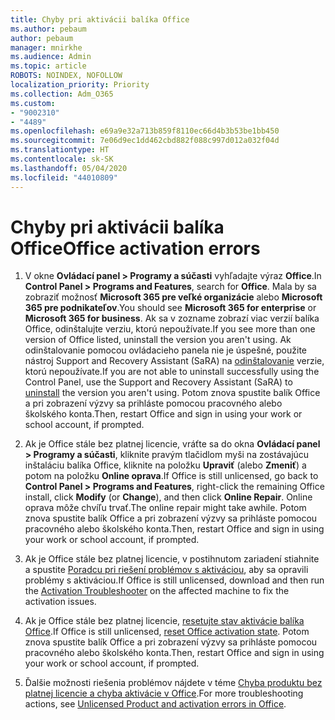 ```yaml
---
title: Chyby pri aktivácii balíka Office
ms.author: pebaum
author: pebaum
manager: mnirkhe
ms.audience: Admin
ms.topic: article
ROBOTS: NOINDEX, NOFOLLOW
localization_priority: Priority
ms.collection: Adm_O365
ms.custom:
- "9002310"
- "4489"
ms.openlocfilehash: e69a9e32a713b859f8110ec66d4b3b53be1bb450
ms.sourcegitcommit: 7e06d9ec1dd462cbd882f088c997d012a032f04d
ms.translationtype: HT
ms.contentlocale: sk-SK
ms.lasthandoff: 05/04/2020
ms.locfileid: "44010809"
---
```

# <a name="office-activation-errors"></a><span data-ttu-id="d2a93-102">Chyby pri aktivácii balíka Office</span><span class="sxs-lookup"><span data-stu-id="d2a93-102">Office activation errors</span></span>

1. <span data-ttu-id="d2a93-103">V okne **Ovládací panel > Programy a súčasti** vyhľadajte výraz **Office**.</span><span class="sxs-lookup"><span data-stu-id="d2a93-103">In **Control Panel > Programs and Features**, search for **Office**.</span></span> <span data-ttu-id="d2a93-104">Mala by sa zobraziť možnosť **Microsoft 365 pre veľké organizácie** alebo **Microsoft 365 pre podnikateľov**.</span><span class="sxs-lookup"><span data-stu-id="d2a93-104">You should see **Microsoft 365 for enterprise** or **Microsoft 365 for business**.</span></span> <span data-ttu-id="d2a93-105">Ak sa v zozname zobrazí viac verzií balíka Office, odinštalujte verziu, ktorú nepoužívate.</span><span class="sxs-lookup"><span data-stu-id="d2a93-105">If you see more than one version of Office listed, uninstall the version you aren't using.</span></span> <span data-ttu-id="d2a93-106">Ak odinštalovanie pomocou ovládacieho panela nie je úspešné, použite nástroj Support and Recovery Assistant (SaRA) na [odinštalovanie](https://aka.ms/SARA-OfficeUninstall-Alchemy) verzie, ktorú nepoužívate.</span><span class="sxs-lookup"><span data-stu-id="d2a93-106">If you are not able to uninstall successfully using the Control Panel, use the Support and Recovery Assistant (SaRA) to [uninstall](https://aka.ms/SARA-OfficeUninstall-Alchemy) the version you aren't using.</span></span> <span data-ttu-id="d2a93-107">Potom znova spustite balík Office a pri zobrazení výzvy sa prihláste pomocou pracovného alebo školského konta.</span><span class="sxs-lookup"><span data-stu-id="d2a93-107">Then, restart Office and sign in using your work or school account, if prompted.</span></span> 

2. <span data-ttu-id="d2a93-108">Ak je Office stále bez platnej licencie, vráťte sa do okna **Ovládací panel > Programy a súčasti**, kliknite pravým tlačidlom myši na zostávajúcu inštaláciu balíka Office, kliknite na položku **Upraviť** (alebo **Zmeniť**) a potom na položku **Online oprava**.</span><span class="sxs-lookup"><span data-stu-id="d2a93-108">If Office is still unlicensed, go back to **Control Panel > Programs and Features**, right-click the remaining Office install, click **Modify** (or **Change**), and then click **Online Repair**.</span></span> <span data-ttu-id="d2a93-109">Online oprava môže chvíľu trvať.</span><span class="sxs-lookup"><span data-stu-id="d2a93-109">The online repair might take awhile.</span></span> <span data-ttu-id="d2a93-110">Potom znova spustite balík Office a pri zobrazení výzvy sa prihláste pomocou pracovného alebo školského konta.</span><span class="sxs-lookup"><span data-stu-id="d2a93-110">Then, restart Office and sign in using your work or school account, if prompted.</span></span> 

3. <span data-ttu-id="d2a93-111">Ak je Office stále bez platnej licencie, v postihnutom zariadení stiahnite a spustite [Poradcu pri riešení problémov s aktiváciou](https://aka.ms/SARA-OfficeActivation-Alchemy), aby sa opravili problémy s aktiváciou.</span><span class="sxs-lookup"><span data-stu-id="d2a93-111">If Office is still unlicensed, download and then run the [Activation Troubleshooter](https://aka.ms/SARA-OfficeActivation-Alchemy) on the affected machine to fix the activation issues.</span></span> 

4. <span data-ttu-id="d2a93-112">Ak je Office stále bez platnej licencie, [resetujte stav aktivácie balíka Office](https://docs.microsoft.com/office365/troubleshoot/activation/reset-office-365-proplus-activation-state).</span><span class="sxs-lookup"><span data-stu-id="d2a93-112">If Office is still unlicensed, [reset Office activation state](https://docs.microsoft.com/office365/troubleshoot/activation/reset-office-365-proplus-activation-state).</span></span> <span data-ttu-id="d2a93-113">Potom znova spustite balík Office a pri zobrazení výzvy sa prihláste pomocou pracovného alebo školského konta.</span><span class="sxs-lookup"><span data-stu-id="d2a93-113">Then, restart Office and sign in using your work or school account, if prompted.</span></span>  

5. <span data-ttu-id="d2a93-114">Ďalšie možnosti riešenia problémov nájdete v téme [Chyba produktu bez platnej licencie a chyba aktivácie v Office](https://support.office.com/article/unlicensed-product-and-activation-errors-in-office-0d23d3c0-c19c-4b2f-9845-5344fedc4380).</span><span class="sxs-lookup"><span data-stu-id="d2a93-114">For more troubleshooting actions, see [Unlicensed Product and activation errors in Office](https://support.office.com/article/unlicensed-product-and-activation-errors-in-office-0d23d3c0-c19c-4b2f-9845-5344fedc4380).</span></span>
